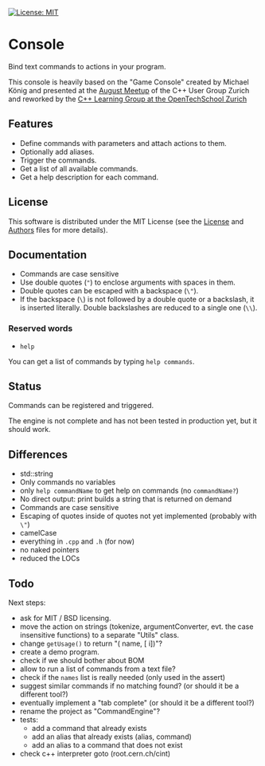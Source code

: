  [![License: MIT](https://img.shields.io/badge/License-MIT-yellow.svg)](https://opensource.org/licenses/MIT)

# Console

Bind text commands to actions in your program.

This console is heavily based on the "Game Console" created by Michael König and presented at the [August Meetup](https://www.meetup.com/Zurich-C-Meetup/events/233492659/) of the C++ User Group Zurich and reworked by the [C++ Learning Group at the OpenTechSchool Zurich](https://www.meetup.com/opentechschool-zurich/events/234084415/)

## Features

- Define commands with parameters and attach actions to them.
- Optionally add aliases.
- Trigger the commands.
- Get a list of all available commands.
- Get a help description for each command.

## License

This software is distributed under the MIT License (see the [License](LICENSE.md) and [Authors](AUTHORS.md) files for more details).

## Documentation

- Commands are case sensitive
- Use double quotes (`"`) to enclose arguments with spaces in them.
- Double quotes can be escaped with a backspace (`\"`).
- If the backspace (`\`) is not followed by a double quote or a backslash, it is inserted literally. Double backslashes are reduced to a single one (`\\`).

### Reserved words

- `help`

You can get a list of commands by typing `help commands`.

## Status

Commands can be registered and triggered.

The engine is not complete and has not been tested in production yet, but it should work.

## Differences

- std::string
- Only commands no variables
- only `help commandName` to get help on commands (no `commandName?`)
- No direct output: print builds a string that is returned on demand
- Commands are case sensitive
- Escaping of quotes inside of quotes not yet implemented (probably with `\"`)
- camelCase
- everything in `.cpp` and `.h` (for now)
- no naked pointers
- reduced the LOCs

## Todo

Next steps:

- ask for MIT / BSD licensing.
- move the action on strings (tokenize, argumentConverter, evt. the case insensitive functions) to a separate "Utils" class.
- change `getUsage()` to return "(<string> name, [<int> i])"?
- create a demo program. 
- check if we should bother about BOM
- allow to run a list of commands from a text file?
- check if the `names` list is really needed (only used in the assert)
- suggest similar commands if no matching found? (or should it be a different tool?)
- eventually implement a "tab complete" (or should it be a different tool?)
- rename the project as "CommandEngine"?
- tests:
  - add a command that already exists
  - add an alias that already exists (alias, command)
  - add an alias to a command that does not exist
- check c++ interpreter goto (root.cern.ch/cint)
